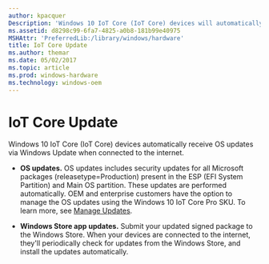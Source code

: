 ```yaml
---
author: kpacquer
Description: 'Windows 10 IoT Core (IoT Core) devices will automatically receive OS updates via Windows Update when connected to the internet.'
ms.assetid: d8298c99-6fa7-4825-a0b8-181b99e40975
MSHAttr: 'PreferredLib:/library/windows/hardware'
title: IoT Core Update
ms.author: themar
ms.date: 05/02/2017
ms.topic: article
ms.prod: windows-hardware
ms.technology: windows-oem
---
```


# IoT Core Update


Windows 10 IoT Core (IoT Core) devices automatically receive OS updates via Windows Update when connected to the internet.

-   **OS updates.** OS updates includes security updates for all Microsoft packages (releasetype=Production) present in the ESP (EFI System Partition) and Main OS partition. These updates are performed automatically. OEM and enterprise customers have the option to manage the OS updates using the Windows 10 IoT Core Pro SKU. To learn more, see [Manage Updates](managing-iot-device-update.md).

-   **Windows Store app updates.** Submit your updated signed package to the Windows Store. When your devices are connected to the internet, they'll periodically check for updates from the Windows Store, and install the updates automatically. 

<!---   **OEM updates.** These are also referred to as Board Support Package (BSP) updates. OEMs develop specific BSP updates for their devices such as the Raspberry Pi 2 and the Minnowboard Max. These are then published to the Microsoft Update server where specified IoT Core devices can download and receive the OEM updates automatically. -->
